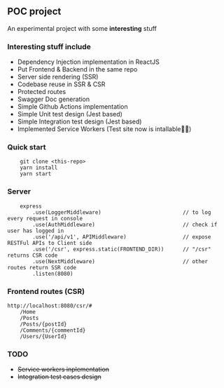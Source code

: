 ## POC project
An experimental project with some **interesting** stuff

### Interesting stuff include
- Dependency Injection implementation in ReactJS
- Put Frontend & Backend in the same repo
- Server side rendering (SSR)
- Codebase reuse in SSR & CSR
- Protected routes
- Swagger Doc generation
- Simple Github Actions implementation
- Simple Unit test design (Jest based)
- Simple Integration test design (Jest based)
- Implemented Service Workers (Test site now is intallable🌼🌼)

### Quick start
```
    git clone <this-repo>
    yarn install
    yarn start
```

### Server
```
    express
        .use(LoggerMiddleware)                          // to log every request in console
        .use(AuthMiddleware)                            // check if user has logged in
        .use('/api/v1', APIMiddleware)                  // expose RESTFul APIs to Client side
        .use('/csr', express.static(FRONTEND_DIR))      // "/csr" returns CSR code
        .use(NextMiddleware)                            // other routes return SSR code
        .listen(8080)
```

### Frontend routes (CSR)
```
http://localhost:8080/csr/#
    /Home
    /Posts
    /Posts/{postId}
    /Comments/{commentId}
    /Users/{UserId}
```

### TODO
- ~~Service workers inplementation~~
- ~~Integration test cases design~~